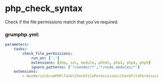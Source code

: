 # php_check_syntax

Check if the file permissions match that you've required.

### grumphp.yml:
````yml
parameters:
    tasks:
        check_file_permissions:
            run_on: ['.']
            extensions: [php, inc, module, phtml, php3, php4, php5]
            ignore_patterns: ['*/vendor/*','*/node_modules/*']
    extensions:
        - Wunderio\GrumPHP\Task\CheckFilePermissions\CheckFilePermissionsExtensionLoader
````

